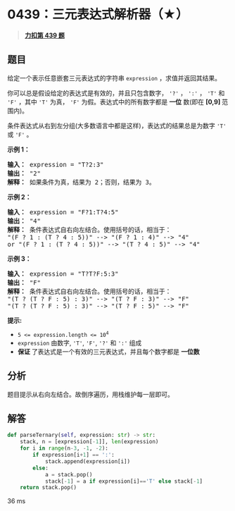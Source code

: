 # 0439：三元表达式解析器（★）


> <u>**[力扣第 439 题](https://leetcode.cn/problems/ternary-expression-parser/)**</u>

## 题目

<p>给定一个表示任意嵌套三元表达式的字符串 <code>expression</code> ，求值并返回其结果。</p>

<p>你可以总是假设给定的表达式是有效的，并且只包含数字， <code>'?'</code> ，  <code>':'</code> ，  <code>'T'</code> 和 <code>'F'</code> ，其中 <code>'T'</code> 为真， <code>'F'</code> 为假。表达式中的所有数字都是 <strong>一位</strong> 数(即在 <strong>[0,9] </strong>范围内)。</p>

<p>条件表达式从右到左分组(大多数语言中都是这样)，表达式的结果总是为数字 <code>'T'</code> 或 <code>'F'</code> 。</p>



<p><strong>示例 1：</strong></p>

<pre>
<strong>输入：</strong> expression = "T?2:3"
<strong>输出：</strong> "2"
<strong>解释：</strong> 如果条件为真，结果为 2；否则，结果为 3。
</pre>

<p><strong>示例 2：</strong></p>

<pre>
<strong>输入：</strong> expression = "F?1:T?4:5"
<strong>输出：</strong> "4"
<strong>解释：</strong> 条件表达式自右向左结合。使用括号的话，相当于：
"(F ? 1 : (T ? 4 : 5))" --&gt; "(F ? 1 : 4)" --&gt; "4"
or "(F ? 1 : (T ? 4 : 5))" --&gt; "(T ? 4 : 5)" --&gt; "4"
</pre>

<p><strong>示例 3：</strong></p>

<pre>
<strong>输入：</strong> expression = "T?T?F:5:3"
<strong>输出：</strong> "F"
<strong>解释：</strong> 条件表达式自右向左结合。使用括号的话，相当于：
"(T ? (T ? F : 5) : 3)" --&gt; "(T ? F : 3)" --&gt; "F"
"(T ? (T ? F : 5) : 3)" --&gt; "(T ? F : 5)" --&gt; "F"</pre>



<p><strong>提示:</strong></p>

<ul>
<li><code>5 &lt;= expression.length &lt;= 10<sup>4</sup></code></li>
<li><code>expression</code> 由数字, <code>'T'</code>, <code>'F'</code>, <code>'?'</code> 和 <code>':'</code> 组成</li>
<li><strong>保证 </strong>了表达式是一个有效的三元表达式，并且每个数字都是 <strong>一位数</strong> </li>
</ul>


## 分析

题目提示从右向左结合。故倒序遍历，用栈维护每一层即可。

## 解答

```python
def parseTernary(self, expression: str) -> str:
	stack, n = [expression[-1]], len(expression)
	for i in range(n-3, -1, -2):
		if expression[i+1] == ':':
			stack.append(expression[i])
		else:
			a = stack.pop()
			stack[-1] = a if expression[i]=='T' else stack[-1]
	return stack.pop()
```

36 ms

